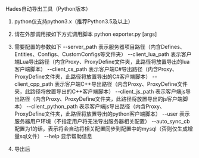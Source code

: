 Hades自动导出工具（Python版本）

1. python仅支持python3.x（推荐Python3.5及以上）
2. 请在外部调用按如下方式调用脚本
python exporter.py [args]

3. 需要配置的参数如下
--server_path 表示服务器项目路径（内含Defines、Entities、Configs、CustomConfigs等文件夹）
--client_lua_path 表示客户端Lua导出路径（内含Proxy、ProxyDefine文件夹，此路径将放置导出的lua客户端脚本）
--client_cs_path 表示客户端C#导出路径（内含Proxy、ProxyDefine文件夹，此路径将放置导出的C#客户端脚本）
--client_cpp_path 表示客户端C++导出路径（内含Proxy、ProxyDefine文件夹，此路径将放置导出的C++客户端脚本）
--client_js_path 表示客户端js导出路径（内含Proxy、ProxyDefine文件夹，此路径将放置导出的js客户端脚本）
--client_python_path 表示客户端js导出路径（内含Proxy、ProxyDefine文件夹，此路径将放置导出的python客户端脚本）
--user 表示服务器用户环境（不指定用户将无法导出服务器相关配置）
--auto_sync_cb 配置为1的话，表示将会自动将相关配置同步到配置中的mysql（否则仅生成增量sql文件）
--help 显示帮助信息

4. 导出后
